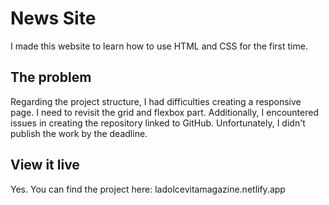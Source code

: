 # News Site

I made this website to learn how to use HTML and CSS for the first time.

## The problem
Regarding the project structure, I had difficulties creating a responsive page. I need to revisit the grid and flexbox part. Additionally, I encountered issues in creating the repository linked to GitHub. Unfortunately, I didn't publish the work by the deadline.

## View it live
Yes. You can find the project here: ladolcevitamagazine.netlify.app